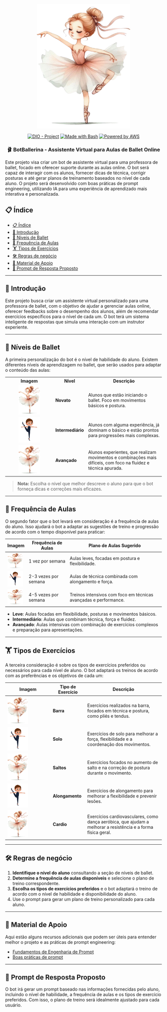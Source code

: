<p align="center">
    <img width="300px" src=".github/assets/logomenina.png">
</p>

<p align="center">
<a href="https://dio.me/"><img src="https://img.shields.io/badge/DIO-Project-FED564?logo=youtube" alt="DIO - Project"></a>
<a href="https://www.gnu.org/software/bash/" title="Go to Bash homepage"><img src="https://img.shields.io/badge/Prompt-Project-FED564?logo=gnu-bash&amp;logoColor=white" alt="Made with Bash"></a>
<a href="https://aws.amazon.com/" title="Powered by AWS">
  <img src="https://img.shields.io/badge/Powered%20by-AWS-FED564?logo=icloud&logoColor=white" alt="Powered by AWS">
</a>
</p>

<p align="center">
  <h3 align="center">🩰 BotBallerina - Assistente Virtual para Aulas de Ballet Online</h3>
Este projeto visa criar um bot de assistente virtual para uma professora de ballet, focado em oferecer suporte durante as aulas online. O bot será capaz de interagir com os alunos, fornecer dicas de técnica, corrigir posturas e até gerar planos de treinamento baseados no nível de cada aluno.
O projeto será desenvolvido com boas práticas de prompt engineering, utilizando IA para uma experiência de aprendizado mais interativa e personalizada.
</p>

## 📋 Índice

- [📋 Índice](#-índice)
- [📝 Introdução](#-introdução)
- [💃 Níveis de Ballet](#-níveis-de-ballet)
- [📅 Frequência de Aulas](#-frequência-de-aulas)
- [🏋️ Tipos de Exercícios](#️-tipos-de-exercícios)
- [🛠️ Regras de negócio](#️-regras-de-negócio)
- [📖 Material de Apoio](#-material-de-apoio)
- [🎯 Prompt de Resposta Proposto](#-prompt-de-resposta-proposto)

---

## 📝 Introdução

Este projeto busca criar um assistente virtual personalizado para uma professora de ballet, com o objetivo de ajudar a gerenciar aulas online, oferecer feedbacks sobre o desempenho dos alunos, além de recomendar exercícios específicos para o nível de cada um. O bot terá um sistema inteligente de respostas que simula uma interação com um instrutor experiente.

---

## 💃 Níveis de Ballet

A primeira personalização do bot é o nível de habilidade do aluno. Existem diferentes níveis de aprendizagem no ballet, que serão usados para adaptar o conteúdo das aulas:

<table>
  <tr>
    <th>Imagem</th>
    <th>Nível</th>
    <th>Descrição</th>
  </tr>
  <tr>
    <td style="text-align: center;">
      <img src=".github/assets/logomenina.png" width="50%" height="50%">
    </td>
    <td><strong>Novato</strong></td>
    <td>Alunos que estão iniciando o ballet. Foco em movimentos básicos e postura.</td>
  </tr>
  <tr>
    <td style="text-align: center;">
      <img src=".github/assets/logomenino.png" width="50%" height="50%">
    </td>
    <td><strong>Intermediário</strong></td>
    <td>Alunos com alguma experiência, já dominam o básico e estão prontos para progressões mais complexas.</td>
  </tr>
  <tr>
    <td style="text-align: center;">
      <img src=".github/assets/logomenina.png" width="50%" height="50%">
    </td>
    <td><strong>Avançado</strong></td>
    <td>Alunos experientes, que realizam movimentos e combinações mais difíceis, com foco na fluidez e técnica apurada.</td>
  </tr>
</table>

> **Nota:** Escolha o nível que melhor descreve o aluno para que o bot forneça dicas e correções mais eficazes.

---

## 📅 Frequência de Aulas

O segundo fator que o bot levará em consideração é a frequência de aulas do aluno. Isso ajudará o bot a adaptar as sugestões de treino e progressão de acordo com o tempo disponível para praticar:

| **Imagem**                                                     | **Frequência de Aulas** | **Plano de Aulas Sugerido** |
| ---------------------------------------------------------------- | ---------------------- | --------------------------- |
| <img src=".github/assets/logomenina.png" width="50" height="50"> | 1 vez por semana        | Aulas leves, focadas em postura e flexibilidade. |
| <img src=".github/assets/logomenino.png" width="50" height="50"> | 2-3 vezes por semana    | Aulas de técnica combinada com alongamento e força. |
| <img src=".github/assets/logomenina.png" width="50" height="50"> | 4-5 vezes por semana    | Treinos intensivos com foco em técnicas avançadas e performance. |

- **Leve**: Aulas focadas em flexibilidade, posturas e movimentos básicos.
- **Intermediário**: Aulas que combinam técnica, força e fluidez.
- **Avançado**: Aulas intensivas com combinação de exercícios complexos e preparação para apresentações.

---

## 🏋️ Tipos de Exercícios

A terceira consideração é sobre os tipos de exercícios preferidos ou necessários para cada nível de aluno. O bot adaptará os treinos de acordo com as preferências e os objetivos de cada um:

| **Imagem**                                                       | **Tipo de Exercício** | **Descrição**                                                                                                   |
| ---------------------------------------------------------------- | --------------------- | --------------------------------------------------------------------------------------------------------------- |
| <img src=".github/assets/logomenina.png" width="50%" height="50%">    | **Barra**             | Exercícios realizados na barra, focados em técnica e postura, como pliés e tendus.                              |
| <img src=".github/assets/logomenino.png" width="50%" height="50%">     | **Solo**              | Exercícios de solo para melhorar a força, flexibilidade e a coordenação dos movimentos.                         |
| <img src=".github/assets/logomenina.png" width="50%" height="50%">    | **Saltos**            | Exercícios focados no aumento de salto e na correção de postura durante o movimento.                             |
| <img src=".github/assets/logomenino.png" width="50%" height="50%"> | **Alongamento**      | Exercícios de alongamento para melhorar a flexibilidade e prevenir lesões.                                       |
| <img src=".github/assets/logomenina.png" width="50%" height="50%">   | **Cardio**            | Exercícios cardiovasculares, como dança aeróbica, que ajudam a melhorar a resistência e a forma física geral.    |

---

## 🛠️ Regras de negócio

1. **Identifique o nível do aluno** consultando a seção de níveis de ballet.
2. **Determine a frequência de aulas disponíveis** e selecione o plano de treino correspondente.
3. **Escolha os tipos de exercícios preferidos** e o bot adaptará o treino de acordo com o nível de habilidade e disponibilidade do aluno.
4. Use o prompt para gerar um plano de treino personalizado para cada aluno.

---

## 📖 Material de Apoio

Aqui estão alguns recursos adicionais que podem ser úteis para entender melhor o projeto e as práticas de prompt engineering:

- [Fundamentos de Engenharia de Prompt](https://elidianaandrade.gitbook.io/fundamentos-de-engenharia-de-prompts-com-claude-3)
- [Boas práticas de prompt](https://aline-antunes.gitbook.io/otimize-seus-prompts-e-aprenda-mais-usando-ias-1)

---

## 🎯 Prompt de Resposta Proposto

O bot irá gerar um prompt baseado nas informações fornecidas pelo aluno, incluindo o nível de habilidade, a frequência de aulas e os tipos de exercício preferidos. Com isso, o plano de treino será idealmente ajustado para cada usuário.
